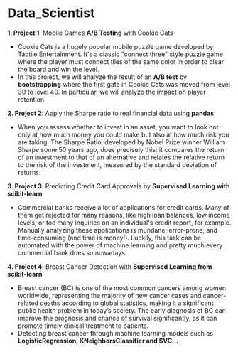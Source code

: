 # Data_Scientist

**1. Project 1**: Mobile Games **A/B Testing** with Cookie Cats
- Cookie Cats is a hugely popular mobile puzzle game developed by Tactile Entertainment. It's a classic "connect three" style puzzle game where the player must connect tiles of the same color in order to clear the board and win the level.
-  In this project, we will analyze the result of an **A/B test** by **bootstrapping** where the first gate in Cookie Cats was moved from level 30 to level 40. In particular, we will analyze the impact on player retention.

**2. Project 2**: Apply the Sharpe ratio to real financial data using **pandas**
- When you assess whether to invest in an asset, you want to look not only at how much money you could make but also at how much risk you are taking. The Sharpe Ratio, developed by Nobel Prize winner William Sharpe some 50 years ago, does precisely this: it compares the return of an investment to that of an alternative and relates the relative return to the risk of the investment, measured by the standard deviation of returns.

**3. Project 3**: Predicting Credit Card Approvals by **Supervised Learning with scikit-learn**
- Commercial banks receive a lot of applications for credit cards. Many of them get rejected for many reasons, like high loan balances, low income levels, or too many inquiries on an individual's credit report, for example. Manually analyzing these applications is mundane, error-prone, and time-consuming (and time is money!). Luckily, this task can be automated with the power of machine learning and pretty much every commercial bank does so nowadays. 

**4. Project 4**: Breast Cancer Detection with **Supervised Learning from scikit-learn**
- Breast cancer (BC) is one of the most common cancers among women worldwide, representing the majority of new cancer cases and cancer-related deaths according to global statistics, making it a significant public health problem in today’s society. The early diagnosis of BC can improve the prognosis and chance of survival significantly, as it can promote timely clinical treatment to patients.
- Detecting breast cancer through machine learning models such as **LogisticRegression, KNeighborsClassifier and SVC...**
